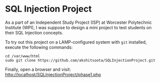 # SQL Injection Project
As a part of an Independent Study Project (ISP) at Worcester Polytechnic Institute (WPI), I was suppose to design a mini project to test students on their SQL Injection concepts.

To try out this project on a LAMP-configured system with `git` installed, execute the following commands:
```shell
cd /var/www/html
sudo git clone https://github.com/akshitsoota/SQLInjectionProject.git
```

Finally, open a browser and visit: [http://localhost/SQLInjectionProject/phase1.php](http://localhost/SQLInjectionProject/phase1.php)
